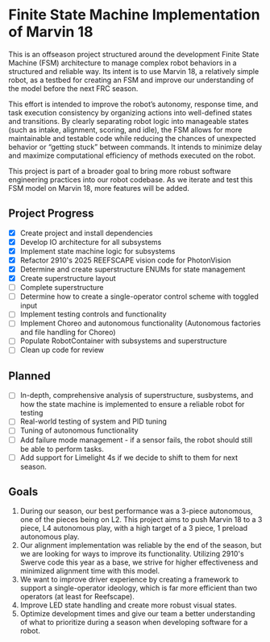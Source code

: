 # Finite State Machine Implementation of Marvin 18
This is an offseason project structured around the development Finite State Machine (FSM) architecture to manage complex robot behaviors in a structured and reliable way. Its intent is to use Marvin 18, a relatively simple robot, as a testbed for creating an FSM and improve our understanding of the model before the next FRC season.

This effort is intended to improve the robot’s autonomy, response time, and task execution consistency by organizing actions into well-defined states and transitions. By clearly separating robot logic into manageable states (such as intake, alignment, scoring, and idle), the FSM allows for more maintainable and testable code while reducing the chances of unexpected behavior or “getting stuck” between commands. It intends to minimize delay and maximize computational efficiency of methods executed on the robot.

This project is part of a broader goal to bring more robust software engineering practices into our robot codebase. As we iterate and test this FSM model on Marvin 18, more features will be added.

## Project Progress
- [X] Create project and install dependencies
- [X] Develop IO architecture for all subsystems
- [X] Implement state machine logic for subsystems
- [X] Refactor 2910's 2025 REEFSCAPE vision code for PhotonVision
- [X] Determine and create superstructure ENUMs for state management
- [X] Create superstructure layout
- [ ] Complete superstructure
- [ ] Determine how to create a single-operator control scheme with toggled input
- [ ] Implement testing controls and functionality
- [ ] Implement Choreo and autonomous functionality (Autonomous factories and file handling for Choreo)
- [ ] Populate RobotContainer with subsystems and superstructure
- [ ] Clean up code for review

## Planned
- [ ] In-depth, comprehensive analysis of superstructure, susbystems, and how the state machine is implemented to ensure a reliable robot for testing
- [ ] Real-world testing of system and PID tuning 
- [ ] Tuning of autonomous functionality
- [ ] Add failure mode management - if a sensor fails, the robot should still be able to perform tasks.
- [ ] Add support for Limelight 4s if we decide to shift to them for next season.

## Goals
1. During our season, our best performance was a 3-piece autonomous, one of the pieces being on L2. This project aims to push Marvin 18 to a 3 piece, L4 autonomous play, with a high target of a 3 piece, 1 preload autonomous play.
2. Our alignment implementation was reliable by the end of the season, but we are looking for ways to improve its functionality. Utilizing 2910's Swerve code this year as a base, we strive for higher effectiveness and minimized alignment time with this model.
3. We want to improve driver experience by creating a framework to support a single-operator ideology, which is far more efficient than two operators (at least for Reefscape).
4. Improve LED state handling and create more robust visual states.
5. Optimize development times and give our team a better understanding of what to prioritize during a season when developing software for a robot.


